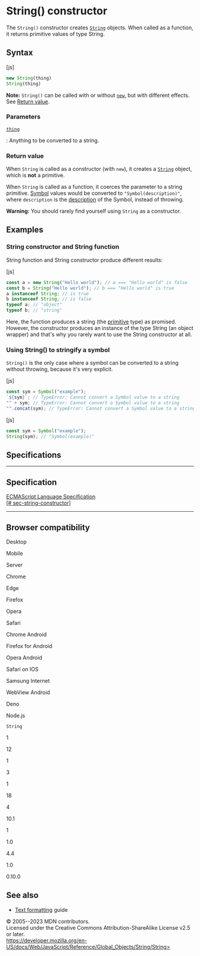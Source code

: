 String() constructor
====================

 
The `String()` constructor creates [`String`](../string) objects. When
called as a function, it returns primitive values of type String.


 
Syntax
------

 
 
 
[js]


```js
new String(thing)
String(thing)
```


 
**Note:** `String()` can be called with or without
[`new`](../../operators/new), but with different effects. See [Return
value](#return_value).




 
### Parameters

 

[`thing`](#thing)

:   Anything to be converted to a string.



 
### Return value 

 
When `String` is called as a constructor (with `new`), it creates a
[`String`](../string) object, which is **not** a primitive.

When `String` is called as a function, it coerces the parameter to a
string primitive. [Symbol](../symbol) values would be converted to
`"Symbol(description)"`, where `description` is the
[description](../symbol/description) of the Symbol, instead of throwing.

 
**Warning:** You should rarely find yourself using `String` as a
constructor.




 
Examples
--------


 
### String constructor and String function 

 
String function and String constructor produce different results:

 
 
[js]


```js
const a = new String("Hello world"); // a === "Hello world" is false
const b = String("Hello world"); // b === "Hello world" is true
a instanceof String; // is true
b instanceof String; // is false
typeof a; // "object"
typeof b; // "string"
```


Here, the function produces a string (the
[primitive](https://developer.mozilla.org/en-US/docs/Glossary/Primitive)
type) as promised. However, the constructor produces an instance of the
type String (an object wrapper) and that\'s why you rarely want to use
the String constructor at all.



 
### Using String() to stringify a symbol 

 
`String()` is the only case where a symbol can be converted to a string
without throwing, because it\'s very explicit.

 
 
[js]


```js
const sym = Symbol("example");
`${sym}`; // TypeError: Cannot convert a Symbol value to a string
"" + sym; // TypeError: Cannot convert a Symbol value to a string
"".concat(sym); // TypeError: Cannot convert a Symbol value to a string
```


 
 
[js]


```js
const sym = Symbol("example");
String(sym); // "Symbol(example)"
```




Specifications
--------------

 
  -----------------------------------------------------------------------------------------------------------------
  Specification
  -----------------------------------------------------------------------------------------------------------------
  [ECMAScript Language Specification\
  [\#
  sec-string-constructor]](https://tc39.es/ecma262/multipage/text-processing.html#sec-string-constructor)

  -----------------------------------------------------------------------------------------------------------------


Browser compatibility 
---------------------

 


Desktop

Mobile

Server

Chrome

Edge

Firefox

Opera

Safari

Chrome Android

Firefox for Android

Opera Android

Safari on IOS

Samsung Internet

WebView Android

Deno

Node.js

`String`

1

12

1

3

1

18

4

10.1

1

1.0

4.4

1.0

0.10.0

 
See also 
--------

 
-   [Text
    formatting](https://developer.mozilla.org/en-US/docs/Web/JavaScript/Guide/Text_formatting)
    guide



 
© 2005--2023 MDN contributors.\
Licensed under the Creative Commons Attribution-ShareAlike License v2.5
or later.\
https://developer.mozilla.org/en-US/docs/Web/JavaScript/Reference/Global_Objects/String/String>

